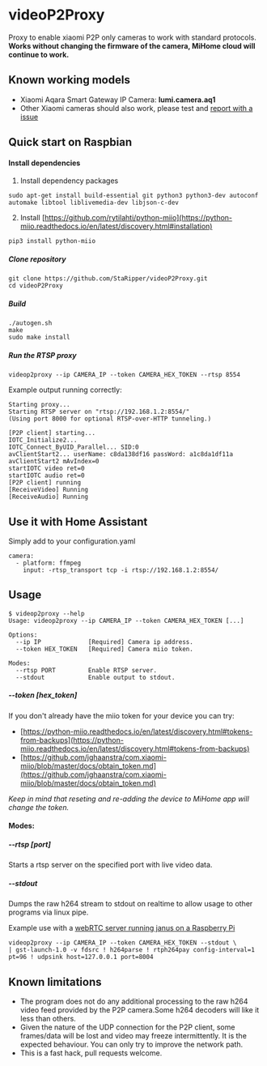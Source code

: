 # videoP2Proxy
Proxy to enable xiaomi P2P only cameras to work with standard protocols.  
**Works without changing the firmware of the camera, MiHome cloud will continue to work.**


 Known working models
-----------
* Xiaomi Aqara Smart Gateway IP Camera: **lumi.camera.aq1**
* Other Xiaomi cameras should also work, please test and [report with a issue](https://github.com/StaRipper/videoP2Proxy/issues/new)

Quick start on Raspbian
-----------

#### Install dependencies
1. Install dependency packages
```
sudo apt-get install build-essential git python3 python3-dev autoconf automake libtool liblivemedia-dev libjson-c-dev
```

2. Install [https://github.com/rytilahti/python-miio](https://python-miio.readthedocs.io/en/latest/discovery.html#installation)
```
pip3 install python-miio
```

##### Clone repository
```
git clone https://github.com/StaRipper/videoP2Proxy.git
cd videoP2Proxy
```

##### Build
```
./autogen.sh
make
sudo make install
```

##### Run the RTSP proxy
```
videop2proxy --ip CAMERA_IP --token CAMERA_HEX_TOKEN --rtsp 8554
```
Example output running correctly:
```
Starting proxy...
Starting RTSP server on "rtsp://192.168.1.2:8554/"
(Using port 8000 for optional RTSP-over-HTTP tunneling.)

[P2P client] starting...
IOTC_Initialize2...
IOTC_Connect_ByUID_Parallel... SID:0
avClientStart2... userName: c8da138df16 passWord: a1c8da1df11a
avClientStart2 mAvIndex=0
startIOTC video ret=0
startIOTC audio ret=0
[P2P client] running
[ReceiveVideo] Running
[ReceiveAudio] Running
```


Use it with Home Assistant
-----------

Simply add to your configuration.yaml
```
camera:
  - platform: ffmpeg
    input: -rtsp_transport tcp -i rtsp://192.168.1.2:8554/
```


Usage
-----------
```
$ videop2proxy --help
Usage: videop2proxy --ip CAMERA_IP --token CAMERA_HEX_TOKEN [...] 

Options:
  --ip IP             [Required] Camera ip address.
  --token HEX_TOKEN   [Required] Camera miio token.

Modes:
  --rtsp PORT         Enable RTSP server.
  --stdout            Enable output to stdout.
```
##### --token [hex_token]
If you don't already have the miio token for your device you can try:
* [https://python-miio.readthedocs.io/en/latest/discovery.html#tokens-from-backups](https://python-miio.readthedocs.io/en/latest/discovery.html#tokens-from-backups)
* [https://github.com/jghaanstra/com.xiaomi-miio/blob/master/docs/obtain_token.md](https://github.com/jghaanstra/com.xiaomi-miio/blob/master/docs/obtain_token.md)

*Keep in mind that reseting and re-adding the device to MiHome app will change the token.*

#### Modes:

##### --rtsp [port]
Starts a rtsp server on the specified port with live video data.

##### --stdout
Dumps the raw h264 stream to stdout on realtime to allow usage to other programs via linux pipe.

Example use with a [webRTC server running janus on a Raspberry Pi](https://www.rs-online.com/designspark/building-a-raspberry-pi-2-webrtc-camera)
```
videop2proxy --ip CAMERA_IP --token CAMERA_HEX_TOKEN --stdout \
| gst-launch-1.0 -v fdsrc ! h264parse ! rtph264pay config-interval=1 pt=96 ! udpsink host=127.0.0.1 port=8004
```


Known limitations
-----------
- The program does not do any additional processing to the raw h264 video feed provided by the P2P camera.Some h264 decoders will like it less than others.
- Given the nature of the UDP connection for the P2P client, some frames/data will be lost and video may freeze intermittently. It is the expected behaviour. You can only try to improve the network path.
- This is a fast hack, pull requests welcome.
